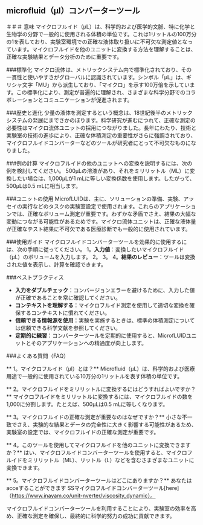 ## microfluid（μl）コンバーターツール

＃＃＃ 意味
マイクロフルイド（μL）は、科学的および医学的文脈、特に化学と生物学の分野で一般的に使用される体積の単位です。これは1リットルの100万分の1を表しており、実験室環境での正確な液体取り扱いに不可欠な測定値となっています。マイクロフルイドを他のユニットに変換する方法を理解することは、正確な実験結果とデータ分析のために重要です。

###標準化
マイクロ流体は、メトリックシステム内で標準化されており、その一貫性と使いやすさがグローバルに認識されています。シンボル「μL」は、ギリシャ文字「MU」から派生しており、「マイクロ」を示す100万倍を示しています。この標準化により、測定が普遍的に理解され、さまざまな科学分野でのコラボレーションとコミュニケーションが促進されます。

###歴史と進化
少量の液体を測定するという概念は、18世紀後半のメトリックシステムの発展にまでさかのぼります。科学研究が進むにつれて、正確な測定の必要性はマイクロ流体ユニットの採用につながりました。長年にわたり、技術と実験室の技術の進歩により、正確な体積測定の重要性がさらに強調されており、マイクロフルイドコンバーターなどのツールが研究者にとって不可欠なものになりました。

###例の計算
マイクロフルイドの他のユニットへの変換を説明するには、次の例を検討してください。
500μLの溶液があり、それをミリリットル（ML）に変換したい場合は、1,000μLが1 mLに等しい変換係数を使用します。したがって、500μLは0.5 mLに相当します。

###ユニットの使用
MicrofLUIDは、主に、ソリューションの準備、実験、アッセイの実行などのタスクの実験室設定で使用されます。これらのアプリケーションでは、正確なボリューム測定が重要です。わずかな矛盾でさえ、結果の大幅な変動につながる可能性があるためです。マイクロ流体ユニットは、正確な液体量が正確なテスト結果に不可欠である医療診断でも一般的に使用されています。

###使用ガイド
マイクロフルイドコンバーターツールを効果的に使用するには、次の手順に従ってください。
1。**入力値**：変換したいマイクロフルイド（μL）のボリュームを入力します。
2。
3。
4。**結果のレビュー**：ツールは変換された値を表示し、計算を確認できます。

###ベストプラクティス
-  **入力をダブルチェック**：コンバージョンエラーを避けるために、入力した値が正確であることを常に確認してください。
-  **コンテキストを理解する**：マイクロフルイド測定を使用して適切な変換を確保するコンテキストに慣れてください。
-  **信頼できる情報源を使用**：実験を実施するときは、標準の体積測定については信頼できる科学文献を参照してください。
-  **定期的に練習**：コンバーターツールを定期的に使用すると、MicrofLUIDユニットとそのアプリケーションへの精通度が向上します。

###よくある質問（FAQ）

** 1。マイクロフルイド（μl）とは？**
Microfluid（μL）は、科学的および医療用途で一般的に使用されている10万分の1リットルを表す体積の単位です。

** 2。マイクロフルイドをミリリットルに変換するにはどうすればよいですか？**
マイクロフルイドをミリリットルに変換するには、マイクロフルイドの数を1,000に分割します。たとえば、500μLは0.5 mLに等しくなります。

** 3。マイクロフルイドの正確な測定が重要なのはなぜですか？**
小さな不一致でさえ、実験的な結果とデータの完全性に大きく影響する可能性があるため、実験室の設定では、マイクロフルイドの正確な測定が重要です。

** 4。このツールを使用してマイクロフルイドを他のユニットに変換できますか？**
はい、マイクロフルイドコンバーターツールを使用すると、マイクロフルイドをミリリットル（ML）、リットル（L）などを含むさまざまなユニットに変換できます。

** 5。マイクロフルイドコンバーターツールはどこにありますか？**
あなたはacceすることができます SSマイクロフルイドコンバーターツール[here]（https://www.inayam.co/unit-nverter/viscosity_dynamic）。

マイクロフルイドコンバーターツールを利用することにより、実験室の効率を高め、正確な測定を確保し、最終的に科学的努力の成功に貢献できます。